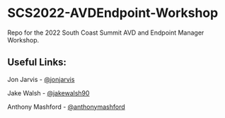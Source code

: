 # SCS2022-AVDEndpoint-Workshop
Repo for the 2022 South Coast Summit AVD and Endpoint Manager Workshop.

## Useful Links:

  Jon Jarvis - [@jonjarvis](https://twitter.com/jonjarvis)

  Jake Walsh - [@jakewalsh90](https://twitter.com/jakewalsh90)

  Anthony Mashford - [@anthonymashford](https://twitter.com/anthonymashford)
